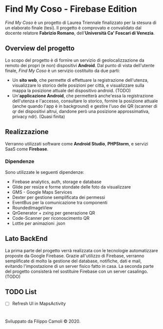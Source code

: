 # Find My Coso - Firebase Edition

_Find My Coso_ è un progetto di Laurea Triennale finalizzato per la stesura di un elaborato finale (tesi).
Il progetto è comprovato e convalidato dal docente relatore **Fabrizio Romano**, dell'**Università Ca' Foscari di Venezia**.

## Overview del progetto
Lo scopo del progetto è di fornire un servizio di geolocalizzazione da remoto dei propri (e non) dispositivi **Android**.
Dal punto di vista dell'utente finale, _Find My Coso_ è un servizio costituito da due parti:
* Un **sito web**, che permette di effettuare la registrazione dell'utenza, visualizzare lo storico delle posizioni per città, e visualizzare sulla mappa la posizione attuale del dispositivo android. (TODO)
* Un'**applicazione Android**, che permetterà anche'essa la registrazione dell'utenza e l'accesso, consultare lo storico, fornire la posizione attuale (anche quando l'app è in background) e gestire l'uso dei QR (scanner di qr dei dispositivi altrui, dandone però una posizione approssimativa, privacy ndr). (Quasi finita)

## Realizzazione
Verranno utilizzati software come **Android Studio**, **PHPStorm**, e servizi SaaS come **Firebase**.

### Dipendenze
Sono utilizzate le seguenti dipendenze:
* Firebase analytics, auth, storage e database
* Glide per resize e forme stondate delle foto da visualizzare
* GMS - Google Maps Services
* Dexter per gestione semplificata dei permessi
* EventBus per la comunicazione tra componenti
* RoundedImageView
* QrGenerator + zxing per generazione QR
* Code-Scanner per riconoscimento QR
* Lottie per animazioni .json

## Lato BackEnd
La prima parte del progetto verrà realizzata con le tecnologie automatizzare proposte da Google Firebase.
Grazie all'utilizzo di Firebase, verranno semplificate di molto la gestione del database, notifiche, dati e mail, evitando l'impostazione di un server fisico fatto in casa.
La seconda parte del progetto consisterà nel sostituire Firebase con un server casalingo. (TODO)

## TODO List
- [ ] Refresh UI in MapsActivity

# 
Sviluppato da Filippo Camoli © 2020.
